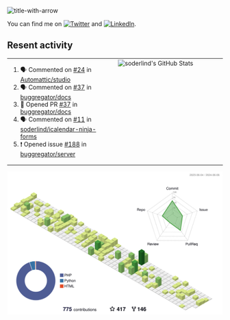 
![title-with-arrow](https://github.com/soderlind/soderlind/assets/1649452/0f685042-97c3-46ba-b290-804d07f05370)


<!-- Actual text -->
You can find me on [![Twitter][1.2]][1] and [![LinkedIn][2.2]][2].

<!-- Icons -->

[1.2]: http://i.imgur.com/wWzX9uB.png (twitter icon without padding)
[2.2]: https://raw.githubusercontent.com/MartinHeinz/MartinHeinz/master/linkedin-3-16.png (LinkedIn icon without padding)

<!-- Links to your social media accounts -->

[1]: https://twitter.com/soderlind
[2]: https://www.linkedin.com/in/soderlind/

## Resent activity

<table width="100%" border="0"><tr><td width="49%">

<!--START_SECTION:activity-->
1. 🗣 Commented on [#24](https://github.com/Automattic/studio/issues/24#issuecomment-2153525884) in [Automattic/studio](https://github.com/Automattic/studio)
2. 🗣 Commented on [#37](https://github.com/buggregator/docs/pull/37#issuecomment-2152188146) in [buggregator/docs](https://github.com/buggregator/docs)
3. 💪 Opened PR [#37](https://github.com/buggregator/docs/pull/37) in [buggregator/docs](https://github.com/buggregator/docs)
4. 🗣 Commented on [#11](https://github.com/soderlind/icalendar-ninja-forms/issues/11#issuecomment-2148496376) in [soderlind/icalendar-ninja-forms](https://github.com/soderlind/icalendar-ninja-forms)
5. ❗ Opened issue [#188](https://github.com/buggregator/server/issues/188) in [buggregator/server](https://github.com/buggregator/server)
<!--END_SECTION:activity-->
  </td>
<td width="49%" valign="top">
     <img  alt="soderlind's GitHub Stats" src="https://awesome-github-stats.azurewebsites.net/user-stats/soderlind?cardType=octocat&theme=github&preferLogin=false&Title=FFFFFF&Border=FFFFFF" />
</td></tr></table>


![](./profile-3d-contrib/profile-green-animate.svg)


